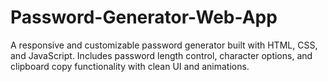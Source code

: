 # Password-Generator-Web-App
A responsive and customizable password generator built with HTML, CSS, and JavaScript. Includes password length control, character options, and clipboard copy functionality with clean UI and animations.
